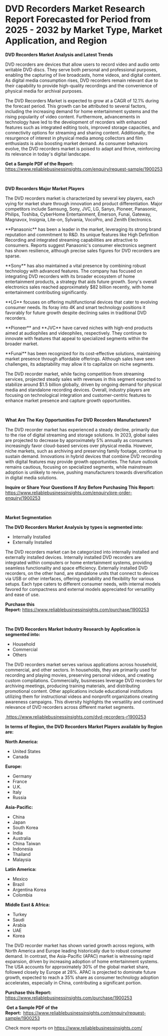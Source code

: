 <p><h1>DVD Recorders Market Research Report Forecasted for Period from 2025 -  2032 by Market Type, Market Application, and Region</h1></p><p><strong>DVD Recorders Market Analysis and Latest Trends</strong></p>
<p><p>DVD recorders are devices that allow users to record video and audio onto writable DVD discs. They serve both personal and professional purposes, enabling the capturing of live broadcasts, home videos, and digital content. As digital media consumption rises, DVD recorders remain relevant due to their capability to provide high-quality recordings and the convenience of physical media for archival purposes.</p><p>The DVD Recorders Market is expected to grow at a CAGR of 12.1% during the forecast period. This growth can be attributed to several factors, including the increasing demand for home entertainment systems and the rising popularity of video content. Furthermore, advancements in technology have led to the development of recorders with enhanced features such as integrated editing tools, improved storage capacities, and connectivity options for streaming and sharing content. Additionally, the resurgence of interest in physical media among collectors and film enthusiasts is also boosting market demand. As consumer behaviors evolve, the DVD recorders market is poised to adapt and thrive, reinforcing its relevance in today's digital landscape.</p></p>
<p><strong>Get a Sample PDF of the Report:&nbsp;</strong> <a href="https://www.reliablebusinessinsights.com/enquiry/request-sample/1900253?utm_campaign=2207&utm_medium=2&utm_source=Github&utm_content=ia&utm_term=09022025&utm_id=dvd-recorders">https://www.reliablebusinessinsights.com/enquiry/request-sample/1900253</a></p>
<p>&nbsp;</p>
<p><strong>DVD Recorders Major Market Players</strong></p>
<p><p>The DVD recorders market is characterized by several key players, each vying for market share through innovation and product differentiation. Major competitors include Samsung, Sony, JVC, LG, Sanyo, Pioneer, Panasonic, Philips, Toshiba, CyberHome Entertainment, Emerson, Funai, Gateway, Magnavox, Insignia, Lite-on, Sylvania, VocoPro, and Zenith Electronics.</p><p>**Panasonic** has been a leader in the market, leveraging its strong brand reputation and commitment to R&D. Its unique features like High Definition Recording and integrated streaming capabilities are attractive to consumers. Reports suggest Panasonic's consumer electronics segment has shown resilience, although precise sales figures for DVD recorders are sparse.</p><p>**Sony** has also maintained a vital presence by combining robust technology with advanced features. The company has focused on integrating DVD recorders with its broader ecosystem of home entertainment products, a strategy that aids future growth. Sony's overall electronics sales reached approximately $82 billion recently, with home entertainment contributing significantly.</p><p>**LG** focuses on offering multifunctional devices that cater to evolving consumer needs. Its foray into 4K and smart technology positions it favorably for future growth despite declining sales in traditional DVD recorders.</p><p>**Pioneer** and **JVC** have carved niches with high-end products aimed at audiophiles and videophiles, respectively. They continue to innovate with features that appeal to specialized segments within the broader market.</p><p>**Funai** has been recognized for its cost-effective solutions, maintaining market presence through affordable offerings. Although sales have seen challenges, its adaptability may allow it to capitalize on niche segments.</p><p>The DVD recorder market, while facing competition from streaming services, projected steady sales with revenues in this segment expected to stabilize around $1.5 billion globally, driven by ongoing demand for physical media and standalone recording devices. Overall, industry players are focusing on technological integration and customer-centric features to enhance market presence and capture growth opportunities.</p></p>
<p>&nbsp;</p>
<p><strong>What Are The Key Opportunities For DVD Recorders Manufacturers?</strong></p>
<p><p>The DVD recorder market has experienced a steady decline, primarily due to the rise of digital streaming and storage solutions. In 2023, global sales are projected to decrease by approximately 5% annually as consumers increasingly favor cloud-based services over physical media. However, niche markets, such as archiving and preserving family footage, continue to sustain demand. Innovations in hybrid devices that combine DVD recording with digital features may provide growth opportunities. The future outlook remains cautious, focusing on specialized segments, while mainstream adoption is unlikely to revive, pushing manufacturers towards diversification in digital media solutions.</p></p>
<p><strong>Inquire or Share Your Questions If Any Before Purchasing This Report:</strong> <a href="https://www.reliablebusinessinsights.com/enquiry/pre-order-enquiry/1900253?utm_campaign=2207&utm_medium=2&utm_source=Github&utm_content=ia&utm_term=09022025&utm_id=dvd-recorders">https://www.reliablebusinessinsights.com/enquiry/pre-order-enquiry/1900253</a></p>
<p>&nbsp;</p>
<p><strong>Market Segmentation</strong></p>
<p><strong>The DVD Recorders Market Analysis by types is segmented into:</strong></p>
<p><ul><li>Internally Installed</li><li>Externally Installed</li></ul></p>
<p><p>The DVD recorders market can be categorized into internally installed and externally installed devices. Internally installed DVD recorders are integrated within computers or home entertainment systems, providing seamless functionality and space efficiency. Externally installed DVD recorders, on the other hand, are standalone units that connect to devices via USB or other interfaces, offering portability and flexibility for various setups. Each type caters to different consumer needs, with internal models favored for compactness and external models appreciated for versatility and ease of use.</p></p>
<p><strong>Purchase this Report:&nbsp;</strong><a href="https://www.reliablebusinessinsights.com/purchase/1900253?utm_campaign=2207&utm_medium=2&utm_source=Github&utm_content=ia&utm_term=09022025&utm_id=dvd-recorders">https://www.reliablebusinessinsights.com/purchase/1900253</a></p>
<p>&nbsp;</p>
<p><strong>The DVD Recorders Market Industry Research by Application is segmented into:</strong></p>
<p><ul><li>Household</li><li>Commercial</li><li>Others</li></ul></p>
<p><p>The DVD recorders market serves various applications across household, commercial, and other sectors. In households, they are primarily used for recording and playing movies, preserving personal videos, and creating custom compilations. Commercially, businesses leverage DVD recorders for archiving meetings, producing training materials, and distributing promotional content. Other applications include educational institutions utilizing them for instructional videos and nonprofit organizations creating awareness campaigns. This diversity highlights the versatility and continued relevance of DVD recorders across different market segments.</p></p>
<p><a href="https://www.reliablebusinessinsights.com/dvd-recorders-r1900253?utm_campaign=2207&utm_medium=2&utm_source=Github&utm_content=ia&utm_term=09022025&utm_id=dvd-recorders">&nbsp;https://www.reliablebusinessinsights.com/dvd-recorders-r1900253</a></p>
<p><strong>In terms of Region, the DVD Recorders Market Players available by Region are:</strong></p>
<p>
    <p> <strong> North America: </strong>
        <ul>
            <li>United States</li>
            <li>Canada</li>
        </ul>
        </p> 
    <p> <strong> Europe: </strong>
        <ul>
            <li>Germany</li>
            <li>France</li>
            <li>U.K.</li>
            <li>Italy</li>
            <li>Russia</li>
        </ul>
        </p> 
    <p> <strong> Asia-Pacific: </strong>
        <ul>
            <li>China</li>
            <li>Japan</li>
            <li>South Korea</li>
            <li>India</li>
            <li>Australia</li>
            <li>China Taiwan</li>
            <li>Indonesia</li>
            <li>Thailand</li>
            <li>Malaysia</li>
        </ul>
        </p> 
    <p> <strong> Latin America: </strong>
        <ul>
            <li>Mexico</li>
            <li>Brazil</li>
            <li>Argentina Korea</li>
            <li>Colombia</li>
        </ul>
        </p> 
    <p> <strong> Middle East & Africa: </strong>
        <ul>
            <li>Turkey</li>
            <li>Saudi</li>
            <li>Arabia</li>
            <li>UAE</li>
            <li>Korea</li>
        </ul>
    </p>
    </p>
<p><p>The DVD recorder market has shown varied growth across regions, with North America and Europe leading historically due to robust consumer demand. In contrast, the Asia-Pacific (APAC) market is witnessing rapid expansion, driven by increasing adoption of home entertainment systems. The USA accounts for approximately 30% of the global market share, followed closely by Europe at 28%. APAC is projected to dominate future growth, expected to reach a 35% share as consumer technology adoption accelerates, especially in China, contributing a significant portion.</p></p>
<p><strong>Purchase this Report: </strong><a href="https://www.reliablebusinessinsights.com/purchase/1900253?utm_campaign=2207&utm_medium=2&utm_source=Github&utm_content=ia&utm_term=09022025&utm_id=dvd-recorders">https://www.reliablebusinessinsights.com/purchase/1900253</a></p>
<p>&nbsp;<strong>Get a Sample PDF of the Report:&nbsp;&nbsp;</strong><a href="https://www.reliablebusinessinsights.com/enquiry/request-sample/1900253?utm_campaign=2207&utm_medium=2&utm_source=Github&utm_content=ia&utm_term=09022025&utm_id=dvd-recorders">https://www.reliablebusinessinsights.com/enquiry/request-sample/1900253</a></p>
<p><strong></strong></p>
<p>Check more reports on <a href="https://www.reliablebusinessinsights.com/?utm_campaign=2207&utm_medium=2&utm_source=Github&utm_content=ia&utm_term=09022025&utm_id=dvd-recorders">https://www.reliablebusinessinsights.com/</a></p>